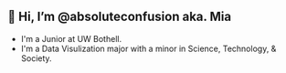 ## 👋 Hi, I’m @absoluteconfusion aka. Mia
- I'm a Junior at UW Bothell.
- I'm a Data Visulization major with a minor in Science, Technology, & Society.
